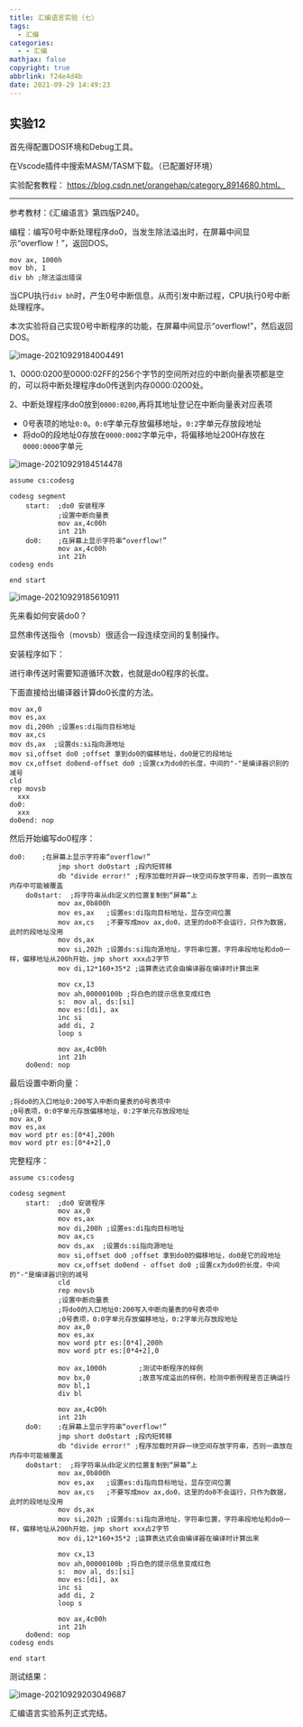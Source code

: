 ```yaml
---
title: 汇编语言实验（七）
tags:
  - 汇编
categories:
  - - 汇编
mathjax: false
copyright: true
abbrlink: f24e4d4b
date: 2021-09-29 14:49:23
---
```


## 实验12

<!--more-->

首先得配置DOS环境和Debug工具。

在Vscode插件中搜索MASM/TASM下载。（已配置好环境）

实验配套教程： https://blog.csdn.net/orangehap/category_8914680.html。

---

参考教材：《汇编语言》第四版P240。

编程：编写0号中断处理程序do0，当发生除法溢出时，在屏幕中间显示“overflow！”，返回DOS。

```assembly
mov ax, 1000h 
mov bh, 1
div bh ;除法溢出错误
```

当CPU执行`div bh`时，产生0号中断信息，从而引发中断过程，CPU执行0号中断处理程序。

本次实验将自己实现0号中断程序的功能，在屏幕中间显示“overflow!”，然后返回DOS。

![image-20210929184004491](汇编语言实验（七）/image-20210929184004491.png)

1、0000:0200至0000:02FF的256个字节的空间所对应的中断向量表项都是空的，可以将中断处理程序do0传送到内存0000:0200处。

2、中断处理程序do0放到`0000:0200`,再将其地址登记在中断向量表对应表项

- 0号表项的地址`0:0`。`0:0`字单元存放偏移地址，`0:2`字单元存放段地址
- 将do0的段地址0存放在`0000:0002`字单元中，将偏移地址200H存放在`0000:0000`字单元

![image-20210929184514478](汇编语言实验（七）/image-20210929184514478.png)

```assembly
assume cs:codesg

codesg segment
    start:  ;do0 安装程序
            ;设置中断向量表
            mov ax,4c00h
            int 21h
    do0:    ;在屏幕上显示字符串“overflow!”
            mov ax,4c00h
            int 21h
codesg ends

end start
```

![image-20210929185610911](汇编语言实验（七）/image-20210929185610911.png)

先来看如何安装do0？

显然串传送指令（movsb）很适合一段连续空间的复制操作。

安装程序如下：

进行串传送时需要知道循环次数，也就是do0程序的长度。

下面直接给出编译器计算do0长度的方法。

```assembly
mov ax,0
mov es,ax
mov di,200h ;设置es:di指向目标地址
mov ax,cs
mov ds,ax  ;设置ds:si指向源地址
mov si,offset do0 ;offset 拿到do0的偏移地址，do0是它的段地址
mov cx,offset do0end-offset do0 ;设置cx为do0的长度，中间的"-"是编译器识别的减号
cld
rep movsb
  xxx
do0:
  xxx
do0end: nop
```

然后开始编写do0程序：

```assembly
do0:    ;在屏幕上显示字符串“overflow!”
            jmp short do0start ;段内短转移
            db "divide error!" ;程序加载时开辟一块空间存放字符串，否则一直放在内存中可能被覆盖
    do0start:  ;将字符串从db定义的位置复制到“屏幕”上
            mov ax,0b800h
            mov es,ax   ;设置es:di指向目标地址，显存空间位置
            mov ax,cs   ;不要写成mov ax,do0，这里的do0不会运行，只作为数据，此时的段地址没用
            mov ds,ax
            mov si,202h ;设置ds:si指向源地址，字符串位置，字符串段地址和do0一样，偏移地址从200h开始，jmp short xxx占2字节
            mov di,12*160+35*2 ;运算表达式会由编译器在编译时计算出来

            mov cx,13
            mov ah,00000100b ;将白色的提示信息变成红色
            s:	mov al, ds:[si]
            mov es:[di], ax
            inc si
            add di, 2
            loop s

            mov ax,4c00h
            int 21h
    do0end: nop
```

最后设置中断向量：

```assembly
;将do0的入口地址0:200写入中断向量表的0号表项中
;0号表项，0:0字单元存放偏移地址，0:2字单元存放段地址
mov ax,0
mov es,ax
mov word ptr es:[0*4],200h
mov word ptr es:[0*4+2],0
```

完整程序：

```assembly
assume cs:codesg

codesg segment
    start:  ;do0 安装程序
            mov ax,0
            mov es,ax
            mov di,200h ;设置es:di指向目标地址
            mov ax,cs
            mov ds,ax  ;设置ds:si指向源地址
            mov si,offset do0 ;offset 拿到do0的偏移地址，do0是它的段地址
            mov cx,offset do0end - offset do0 ;设置cx为do0的长度，中间的"-"是编译器识别的减号
            cld
            rep movsb
            ;设置中断向量表
            ;将do0的入口地址0:200写入中断向量表的0号表项中
            ;0号表项，0:0字单元存放偏移地址，0:2字单元存放段地址
            mov ax,0
            mov es,ax
            mov word ptr es:[0*4],200h
            mov word ptr es:[0*4+2],0

            mov ax,1000h		;测试中断程序的样例
            mov bx,0			;故意写成溢出的样例，检测中断例程是否正确运行
            mov bl,1
            div bl

            mov ax,4c00h
            int 21h
    do0:    ;在屏幕上显示字符串“overflow!”
            jmp short do0start ;段内短转移
            db "divide error!" ;程序加载时开辟一块空间存放字符串，否则一直放在内存中可能被覆盖
    do0start:  ;将字符串从db定义的位置复制到“屏幕”上
            mov ax,0b800h
            mov es,ax   ;设置es:di指向目标地址，显存空间位置
            mov ax,cs   ;不要写成mov ax,do0，这里的do0不会运行，只作为数据，此时的段地址没用
            mov ds,ax
            mov si,202h ;设置ds:si指向源地址，字符串位置，字符串段地址和do0一样，偏移地址从200h开始，jmp short xxx占2字节
            mov di,12*160+35*2 ;运算表达式会由编译器在编译时计算出来

            mov cx,13
            mov ah,00000100b ;将白色的提示信息变成红色
            s:	mov al, ds:[si]
            mov es:[di], ax
            inc si
            add di, 2
            loop s

            mov ax,4c00h
            int 21h
    do0end: nop
codesg ends

end start
```

测试结果：

![image-20210929203049687](汇编语言实验（七）/image-20210929203049687.png)

汇编语言实验系列正式完结。